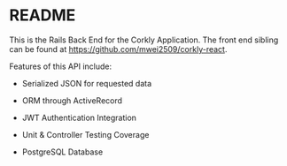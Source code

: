 # README

This is the Rails Back End for the Corkly Application. The front end sibling can be found at https://github.com/mwei2509/corkly-react.

Features of this API include:

- Serialized JSON for requested data

- ORM through ActiveRecord

- JWT Authentication Integration

- Unit & Controller Testing Coverage

- PostgreSQL Database
